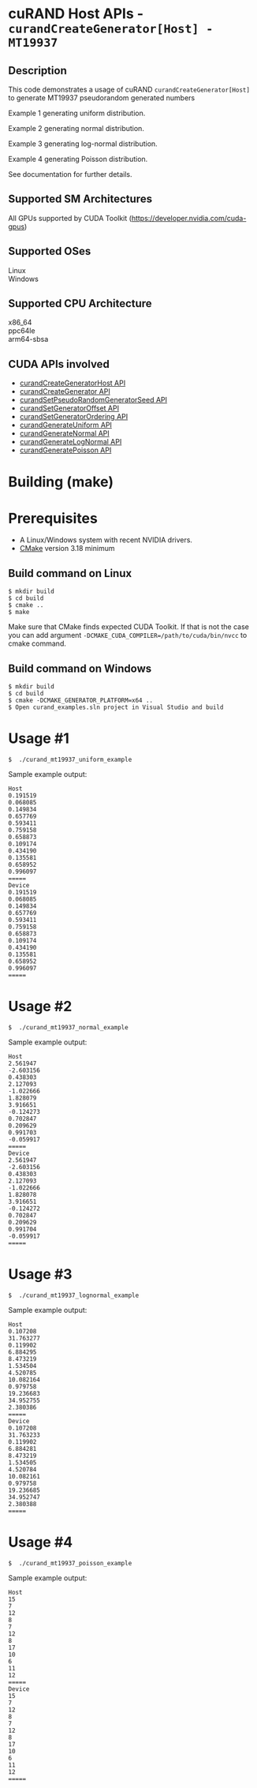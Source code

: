 # cuRAND Host APIs - `curandCreateGenerator[Host] - MT19937`

## Description

This code demonstrates a usage of cuRAND `curandCreateGenerator[Host]` to generate MT19937 pseudorandom generated numbers

Example 1 generating uniform distribution.

Example 2 generating normal distribution.

Example 3 generating log-normal distribution.

Example 4 generating Poisson distribution.

See documentation for further details.

## Supported SM Architectures

All GPUs supported by CUDA Toolkit (https://developer.nvidia.com/cuda-gpus)  

## Supported OSes

Linux  
Windows

## Supported CPU Architecture

x86_64  
ppc64le  
arm64-sbsa

## CUDA APIs involved
- [curandCreateGeneratorHost API](https://docs.nvidia.com/cuda/curand/group__HOST.html#group__HOST_1g35b6e9396d5b54b52ba9053496ad4ff4)
- [curandCreateGenerator API](https://docs.nvidia.com/cuda/curand/group__HOST.html#group__HOST_1g56ff2b3cf7e28849f73a1e22022bcbfd)
- [curandSetPseudoRandomGeneratorSeed API](https://docs.nvidia.com/cuda/curand/group__HOST.html#group__HOST_1gbcd2982aa3d53571b8ad12d8188b139b)
- [curandSetGeneratorOffset API](https://docs.nvidia.com/cuda/curand/group__HOST.html#group__HOST_1gb21ba987f85486e552797206451b0939)
- [curandSetGeneratorOrdering API](https://docs.nvidia.com/cuda/curand/group__HOST.html#group__HOST_1gf1aa05715d726f94002d03237405fc5d)
- [curandGenerateUniform API](https://docs.nvidia.com/cuda/curand/group__HOST.html#group__HOST_1g5df92a7293dc6b2e61ea481a2069ebc2)
- [curandGenerateNormal API](https://docs.nvidia.com/cuda/curand/group__HOST.html#group__HOST_1gb9280e447ef04e1dec4611720bd0eb69)
- [curandGenerateLogNormal API](https://docs.nvidia.com/cuda/curand/group__HOST.html#group__HOST_1g3569cc960eb1a31357752fc813e21f49)
- [curandGeneratePoisson API](https://docs.nvidia.com/cuda/curand/group__HOST.html#group__HOST_1g425c7c13db4444e6150d159bb1417f05)
# Building (make)

# Prerequisites
- A Linux/Windows system with recent NVIDIA drivers.
- [CMake](https://cmake.org/download) version 3.18 minimum

## Build command on Linux
```
$ mkdir build
$ cd build
$ cmake ..
$ make
```
Make sure that CMake finds expected CUDA Toolkit. If that is not the case you can add argument `-DCMAKE_CUDA_COMPILER=/path/to/cuda/bin/nvcc` to cmake command.

## Build command on Windows
```
$ mkdir build
$ cd build
$ cmake -DCMAKE_GENERATOR_PLATFORM=x64 ..
$ Open curand_examples.sln project in Visual Studio and build
```

# Usage #1
```
$  ./curand_mt19937_uniform_example
```

Sample example output:

```
Host
0.191519
0.068085
0.149834
0.657769
0.593411
0.759158
0.658873
0.109174
0.434190
0.135581
0.658952
0.996097
=====
Device
0.191519
0.068085
0.149834
0.657769
0.593411
0.759158
0.658873
0.109174
0.434190
0.135581
0.658952
0.996097
=====
```

# Usage #2
```
$  ./curand_mt19937_normal_example
```

Sample example output:

```
Host
2.561947
-2.603156
0.438303
2.127093
-1.022666
1.828079
3.916651
-0.124273
0.702847
0.209629
0.991703
-0.059917
=====
Device
2.561947
-2.603156
0.438303
2.127093
-1.022666
1.828078
3.916651
-0.124272
0.702847
0.209629
0.991704
-0.059917
=====

```

# Usage #3
```
$  ./curand_mt19937_lognormal_example
```

Sample example output:

```
Host
0.107208
31.763277
0.119902
6.884295
8.473219
1.534504
4.520785
10.082164
0.979758
19.236683
34.952755
2.380386
=====
Device
0.107208
31.763233
0.119902
6.884281
8.473219
1.534505
4.520784
10.082161
0.979758
19.236685
34.952747
2.380388
=====

```
# Usage #4
```
$  ./curand_mt19937_poisson_example
```

Sample example output:

```
Host
15
7
12
8
7
12
8
17
10
6
11
12
=====
Device
15
7
12
8
7
12
8
17
10
6
11
12
=====

```